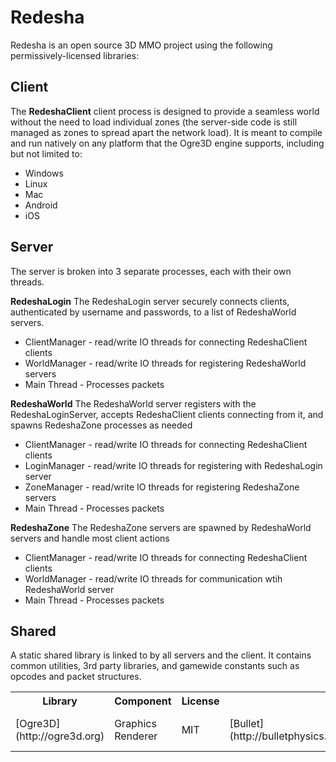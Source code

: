 Redesha
=======

Redesha is an open source 3D MMO project using the following permissively-licensed libraries:

<table>
  <tr>
    <th>Library</th><th>Component</th><th>License</th>
  </tr>
  <tr>
    <td>[Ogre3D](http://ogre3d.org)</td><td>Graphics Renderer</td><td>MIT</td>
	<td>[Bullet](http://bulletphysics.org/)</td><td>Physics</td><td>zlib</td>
	<td>[SFML](http://sfml-dev.org/)</td><td>Sound</td><td>zlib</td>
	<td>[OIS](http://sourceforge.net/projects/wgois/)</td><td>Input</td><td>zlib</td>
	<td>[ENet](http://enet.bespin.org/)<td>UDP Networking</td><td>ENet</td>
	<td>[RapidXML](http://rapidxml.sourceforge.net/)</td><td>Parser</td><td>Boost</td>

Client
-------------------------

The **RedeshaClient** client process is designed to provide a seamless world without the need to load individual zones (the server-side code is still managed as zones to spread apart the network load).  It is meant to compile and run natively on any platform that the Ogre3D engine supports, including but not limited to:

* Windows
* Linux
* Mac
* Android
* iOS

Server
-------------------------

The server is broken into 3 separate processes, each with their own threads.

**RedeshaLogin**
The RedeshaLogin server securely connects clients, authenticated by username and passwords, to a list of RedeshaWorld servers.

* ClientManager - read/write IO threads for connecting RedeshaClient clients
* WorldManager - read/write IO threads for registering RedeshaWorld servers
* Main Thread - Processes packets

**RedeshaWorld**
The RedeshaWorld server registers with the RedeshaLoginServer, accepts RedeshaClient clients connecting from it, and spawns RedeshaZone processes as needed

* ClientManager - read/write IO threads for connecting RedeshaClient clients
* LoginManager - read/write IO threads for registering with RedeshaLogin server
* ZoneManager - read/write IO threads for registering RedeshaZone servers
* Main Thread - Processes packets

**RedeshaZone**
The RedeshaZone servers are spawned by RedeshaWorld servers and handle most client actions

* ClientManager - read/write IO threads for connecting RedeshaClient clients
* WorldManager - read/write IO threads for communication wtih RedeshaWorld server
* Main Thread - Processes packets


Shared
-------------------------

A static shared library is linked to by all servers and the client.  It contains common utilities, 3rd party libraries, and gamewide constants such as opcodes and packet structures.